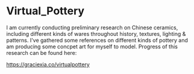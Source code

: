 # Virtual_Pottery

I am currently conducting preliminary research on Chinese ceramics, including different kinds of wares throughout history, textures, lighting & patterns. I've gathered some references on different kinds of pottery and am producing some concpet art for myself to model. Progress of this research can be found here:

https://graciexia.co/virtualpottery
